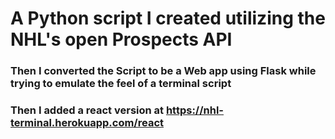 # A Python script I created utilizing the NHL's open Prospects API

### Then I converted the Script to be a Web app using Flask while trying to emulate the feel of a terminal script

### Then I added a react version at https://nhl-terminal.herokuapp.com/react 
